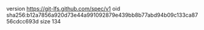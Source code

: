 version https://git-lfs.github.com/spec/v1
oid sha256:b12a7856a920d73e44a991092879e439bb8b77abd94b09c133ca8756cdcc693d
size 134
